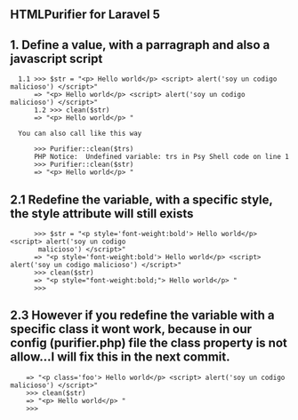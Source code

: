 ## HTMLPurifier for Laravel 5



## 1. Define a value, with a parragraph and also a javascript script

      1.1 >>> $str = "<p> Hello world</p> <script> alert('soy un codigo malicioso') </script>"
          => "<p> Hello world</p> <script> alert('soy un codigo malicioso') </script>"
          1.2 >>> clean($str)
          => "<p> Hello world</p> "

      You can also call like this way

          >>> Purifier::clean($trs)
          PHP Notice:  Undefined variable: trs in Psy Shell code on line 1
          >>> Purifier::clean($str)
          => "<p> Hello world</p> "



## 2.1 Redefine the variable, with a specific style, the style attribute will still exists

          >>> $str = "<p style='font-weight:bold'> Hello world</p> <script> alert('soy un codigo
           malicioso') </script>"
          => "<p style='font-weight:bold'> Hello world</p> <script> alert('soy un codigo malicioso') </script>"
          >>> clean($str)
          => "<p style="font-weight:bold;"> Hello world</p> "
          >>>


## 2.3 However if you redefine the variable with  a specific class it wont work, because in our config (purifier.php) file the class property is not allow...I will fix this in the next commit.


        => "<p class='foo'> Hello world</p> <script> alert('soy un codigo malicioso') </script>"
        >>> clean($str)
        => "<p> Hello world</p> "
        >>>